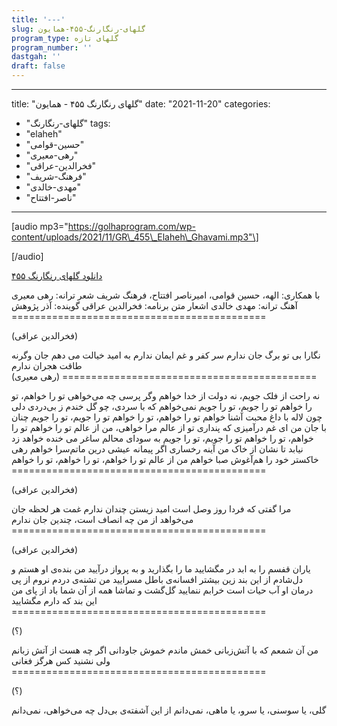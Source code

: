 ```yaml
---
title: '---'
slug: گلهای-رنگارنگ-۴۵۵-همایون
program_type: گلهای تازه
program_number: ''
dastgah: ''
draft: false
---
```


---
title: "گلهای رنگارنگ ۴۵۵ - همایون"
date: "2021-11-20"
categories: 
  - "گلهای-رنگارنگ"
tags: 
  - "elaheh"
  - "حسین-قوامی"
  - "رهی-معیری"
  - "فخرالدین-عراقی"
  - "فرهنگ-شریف"
  - "مهدی-خالدی"
  - "ناصر-افتتاح"
---

\[audio mp3="https://golhaprogram.com/wp-content/uploads/2021/11/GR\_455\_Elaheh\_Ghavami.mp3"\]

\[/audio\]

[دانلود گلهای رنگارنگ ۴۵۵](https://golhaprogram.com/wp-content/uploads/2021/11/GR_455_Elaheh_Ghavami.mp3)

با همکاری: الهه، حسین قوامی، امیرناصر افتتاح، فرهنگ شریف شعر ترانه: رهی معیری آهنگ ترانه: مهدی خالدی اشعار متن برنامه: فخرالدین عراقی گوینده: آذر پژوهش ============================================

(فخرالدین عراقی)

نگارا بی تو برگ جان ندارم سر كفر و غم ایمان ندارم به امید خیالت می دهم جان وگرنه طاقت هجران ندارم ============================================ (رهی معیری)

نه راحت از فلک جویم، نه دولت از خدا خواهم وگر پرسی چه می‌خواهی تو را خواهم، تو را خواهم تو را جویم، تو را جویم نمی‌خواهم که با سردی، چو گل خندم ز بی‌دردی دلی چون لاله با داغ محبت آشنا خواهم تو را خواهم، تو را خواهم تو را جویم، تو را جویم چنان با جان من ای غم درآمیزی که پنداری تو از عالم مرا خواهی، من از عالم تو را خواهم تو را خواهم، تو را خواهم تو را جویم، تو را جویم به سودای محالم ساغر می خنده خواهد زد نیابد تا نشان از خاک من آینه رخساری اگر پیمانه عیشی درین ماتم‌سرا خواهم رهی خاکستر خود را هم‌آغوش صبا خواهم من از عالم تو را خواهم، تو را خواهم، تو را خواهم ============================================

(فخرالدین عراقی)

مرا گفتی که فردا روز وصل است امید زیستن چندان ندارم غمت هر لحظه جان می‌خواهد از من چه انصاف است، چندین جان ندارم ============================================

(فخرالدین عراقی)

یاران قفسم را به ابد در مگشایید ما را بگذارید و به پرواز درآیید من بنده‌ی او هستم و دل‌شادم از این بند زین بیشتر افسانه‌ی باطل مسرایید من تشنه‌ی دردم نروم از پی درمان او آب حیات است خرابم ننمایید گل‌گشت و تماشا همه از آن شما باد از پای من این بند که دارم مگشایید ============================================

(؟)

من آن شمعم که با آتش‌زبانی خمش ماندم خموش جاودانی اگر چه هست از آتش زبانم ولی نشنید کس هرگز فغانی ============================================

(؟)

گلی، یا سوسنی، یا سرو، یا ماهی، نمی‌دانم از این آشفته‌ی بی‌دل چه می‌خواهی، نمی‌دانم
